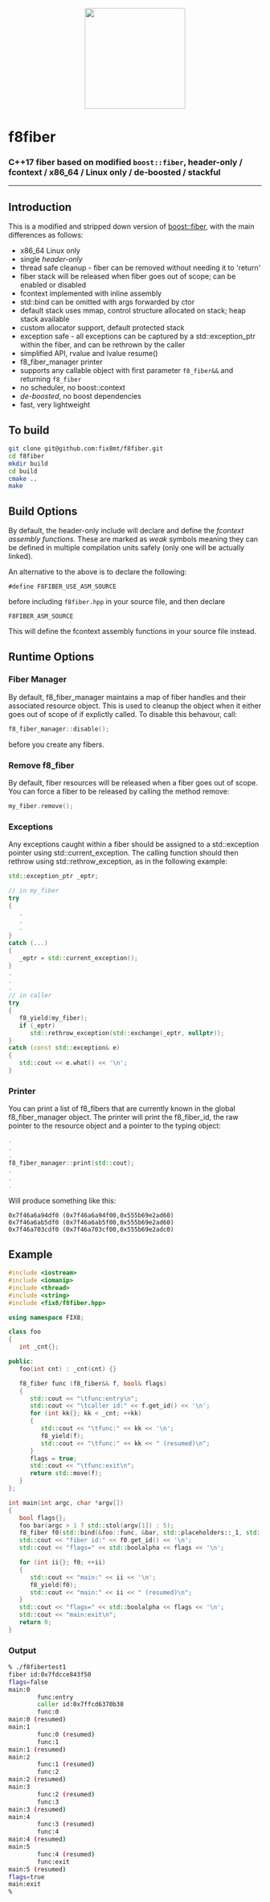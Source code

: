 <p align="center">
  <a href="https://www.fix8mt.com"><img src="assets/fix8mt_Master_Logo_Green_Trans.png" width="200"></a>
</p>

# f8fiber
### C++17 fiber based on modified `boost::fiber`, header-only / fcontext / x86_64 / Linux only / de-boosted / stackful

------------------------------------------------------------------------
## Introduction
This is a modified and stripped down version of [boost::fiber](https://www.boost.org/doc/libs/release/libs/fiber/), with the main differences as follows:
- x86_64 Linux only
- single _header-only_
- thread safe cleanup - fiber can be removed without needing it to 'return'
- fiber stack will be released when fiber goes out of scope; can be enabled or disabled
- fcontext implemented with inline assembly
- std::bind can be omitted with args forwarded by ctor
- default stack uses mmap, control structure allocated on stack; heap stack available
- custom allocator support, default protected stack
- exception safe - all exceptions can be captured by a std::exception_ptr within the fiber, and can be rethrown by the caller
- simplified API, rvalue and lvalue resume()
- f8_fiber_manager printer
- supports any callable object with first parameter `f8_fiber&&` and returning `f8_fiber`
- no scheduler, no boost::context
- _de-boosted_, no boost dependencies
- fast, very lightweight

## To build
```bash
git clone git@github.com:fix8mt/f8fiber.git
cd f8fiber
mkdir build
cd build
cmake ..
make
```

## Build Options
By default, the header-only include will declare and define the *fcontext assembly functions*. These are marked as _weak_ symbols meaning they can
be defined in multiple compilation units safely (only one will be actually linked). 

An alternative to the above is to declare the following:

```
#define F8FIBER_USE_ASM_SOURCE
```
before including `f8fiber.hpp` in your source file, and then declare
```
F8FIBER_ASM_SOURCE
```
This will define the fcontext assembly functions in your source file instead.

## Runtime Options
### Fiber Manager
By default, f8_fiber_manager maintains a map of fiber handles and their associated resource object. This is used to cleanup the object
when it either goes out of scope of if explictly called. To disable this behavour, call:

```c++
f8_fiber_manager::disable();
```
before you create any fibers.

### Remove f8_fiber
By default, fiber resources will be released when a fiber goes out of scope. You can force a fiber to be released by calling the method remove:
```c++
my_fiber.remove();
```

### Exceptions
Any exceptions caught within a fiber should be assigned to a std::exception pointer using std::current_exception. The calling function should then rethrow using
std::rethrow_exception, as in the following example:

```c++
std::exception_ptr _eptr;

// in my_fiber
try
{
   .
   .
   .
}
catch (...)
{
   _eptr = std::current_exception();
}
.
.
.
// in caller
try
{
   f8_yield(my_fiber);
   if (_eptr)
      std::rethrow_exception(std::exchange(_eptr, nullptr));
}
catch (const std::exception& e)
{
   std::cout << e.what() << '\n';
}
```
### Printer
You can print a list of f8_fibers that are currently known in the global f8_fiber_manager object. The printer will print the f8_fiber_id, the raw pointer to the resource object and a pointer to the typing object:
```c++
.
.
.
f8_fiber_manager::print(std::cout);
.
.
.
```
Will produce something like this:
```
0x7f46a6a94df0 (0x7f46a6a94f00,0x555b69e2ad60)
0x7f46a6ab5df0 (0x7f46a6ab5f00,0x555b69e2ad60)
0x7f46a703cdf0 (0x7f46a703cf00,0x555b69e2adc0)
```


## Example
```c++
#include <iostream>
#include <iomanip>
#include <thread>
#include <string>
#include <fix8/f8fiber.hpp>

using namespace FIX8;

class foo
{
   int _cnt{};

public:
   foo(int cnt) : _cnt(cnt) {}

   f8_fiber func (f8_fiber&& f, bool& flags)
   {
      std::cout << "\tfunc:entry\n";
      std::cout << "\tcaller id:" << f.get_id() << '\n';
      for (int kk{}; kk < _cnt; ++kk)
      {
         std::cout << "\tfunc:" << kk << '\n';
         f8_yield(f);
         std::cout << "\tfunc:" << kk << " (resumed)\n";
      }
      flags = true;
      std::cout << "\tfunc:exit\n";
      return std::move(f);
   }
};

int main(int argc, char *argv[])
{
   bool flags{};
   foo bar(argc > 1 ? std::stol(argv[1]) : 5);
   f8_fiber f0(std::bind(&foo::func, &bar, std::placeholders::_1, std::ref(flags)));
   std::cout << "fiber id:" << f0.get_id() << '\n';
   std::cout << "flags=" << std::boolalpha << flags << '\n';

   for (int ii{}; f0; ++ii)
   {
      std::cout << "main:" << ii << '\n';
      f8_yield(f0);
      std::cout << "main:" << ii << " (resumed)\n";
   }
   std::cout << "flags=" << std::boolalpha << flags << '\n';
   std::cout << "main:exit\n";
   return 0;
}
```
### Output
```bash
% ./f8fibertest1
fiber id:0x7fdcce843f50
flags=false
main:0
        func:entry
        caller id:0x7ffcd6370b30
        func:0
main:0 (resumed)
main:1
        func:0 (resumed)
        func:1
main:1 (resumed)
main:2
        func:1 (resumed)
        func:2
main:2 (resumed)
main:3
        func:2 (resumed)
        func:3
main:3 (resumed)
main:4
        func:3 (resumed)
        func:4
main:4 (resumed)
main:5
        func:4 (resumed)
        func:exit
main:5 (resumed)
flags=true
main:exit
%
```
